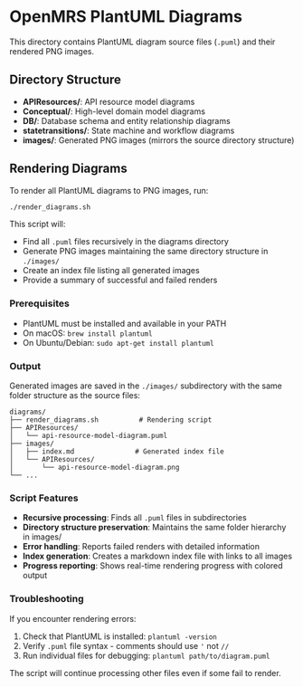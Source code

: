 # OpenMRS PlantUML Diagrams

This directory contains PlantUML diagram source files (`.puml`) and their rendered PNG images.

## Directory Structure

- **APIResources/**: API resource model diagrams
- **Conceptual/**: High-level domain model diagrams  
- **DB/**: Database schema and entity relationship diagrams
- **statetransitions/**: State machine and workflow diagrams
- **images/**: Generated PNG images (mirrors the source directory structure)

## Rendering Diagrams

To render all PlantUML diagrams to PNG images, run:

```bash
./render_diagrams.sh
```

This script will:
- Find all `.puml` files recursively in the diagrams directory
- Generate PNG images maintaining the same directory structure in `./images/`
- Create an index file listing all generated images
- Provide a summary of successful and failed renders

### Prerequisites

- PlantUML must be installed and available in your PATH
- On macOS: `brew install plantuml`
- On Ubuntu/Debian: `sudo apt-get install plantuml`

### Output

Generated images are saved in the `./images/` subdirectory with the same folder structure as the source files:

```
diagrams/
├── render_diagrams.sh          # Rendering script
├── APIResources/
│   └── api-resource-model-diagram.puml
├── images/
│   ├── index.md               # Generated index file
│   └── APIResources/
│       └── api-resource-model-diagram.png
└── ...
```

### Script Features

- **Recursive processing**: Finds all `.puml` files in subdirectories
- **Directory structure preservation**: Maintains the same folder hierarchy in images/
- **Error handling**: Reports failed renders with detailed information
- **Index generation**: Creates a markdown index file with links to all images
- **Progress reporting**: Shows real-time rendering progress with colored output

### Troubleshooting

If you encounter rendering errors:

1. Check that PlantUML is installed: `plantuml -version`
2. Verify `.puml` file syntax - comments should use `'` not `//`
3. Run individual files for debugging: `plantuml path/to/diagram.puml`

The script will continue processing other files even if some fail to render.
